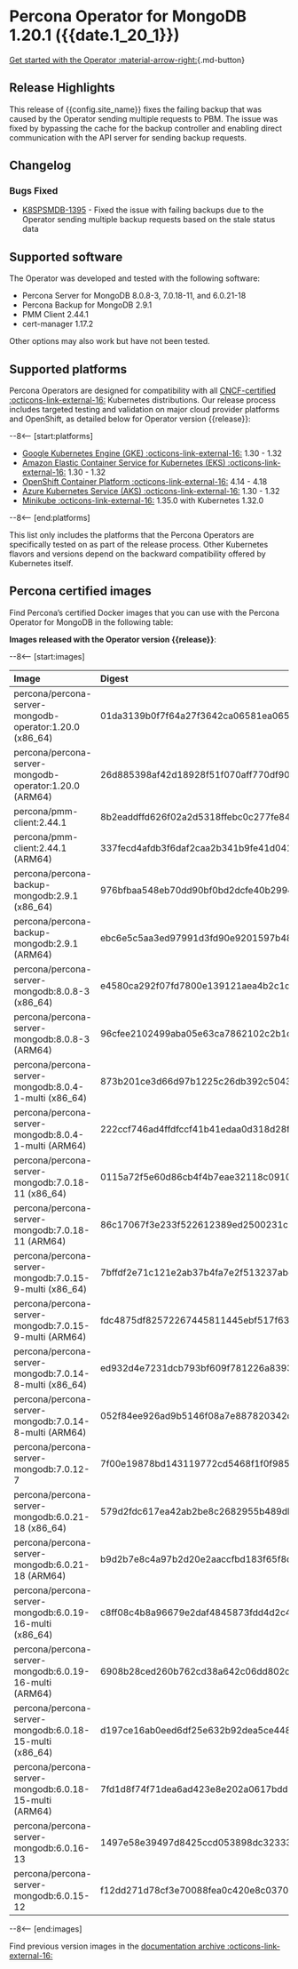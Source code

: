 # Percona Operator for MongoDB 1.20.1 ({{date.1_20_1}})

[Get started with the Operator :material-arrow-right:](../quickstart.md){.md-button}


## Release Highlights

This release of {{config.site_name}} fixes the failing backup that was caused by the Operator sending multiple requests to PBM. The issue was fixed by bypassing the cache for the backup controller and enabling direct communication with the API server for sending backup requests.

## Changelog

### Bugs Fixed

* [K8SPSMDB-1395](https://perconadev.atlassian.net/browse/K8SPSMDB-1395) - Fixed the issue with failing backups due to the Operator sending multiple backup requests based on the stale status data

## Supported software

The Operator was developed and tested with the following software:


* Percona Server for MongoDB 8.0.8-3, 7.0.18-11, and 6.0.21-18
* Percona Backup for MongoDB 2.9.1
* PMM Client 2.44.1
* cert-manager 1.17.2

Other options may also work but have not been tested. 


## Supported platforms

Percona Operators are designed for compatibility with all [CNCF-certified :octicons-link-external-16:](https://www.cncf.io/training/certification/software-conformance/) Kubernetes distributions. Our release process includes targeted testing and validation on major cloud provider platforms and OpenShift, as detailed below for Operator version {{release}}:

--8<-- [start:platforms]

* [Google Kubernetes Engine (GKE) :octicons-link-external-16:](https://cloud.google.com/kubernetes-engine) 1.30 - 1.32
* [Amazon Elastic Container Service for Kubernetes (EKS) :octicons-link-external-16:](https://aws.amazon.com) 1.30 - 1.32
* [OpenShift Container Platform :octicons-link-external-16:](https://www.redhat.com/en/technologies/cloud-computing/openshift) 4.14 - 4.18
* [Azure Kubernetes Service (AKS) :octicons-link-external-16:](https://azure.microsoft.com/en-us/services/kubernetes-service/) 1.30 - 1.32
* [Minikube :octicons-link-external-16:](https://github.com/kubernetes/minikube) 1.35.0 with Kubernetes 1.32.0

--8<-- [end:platforms]

This list only includes the platforms that the Percona Operators are specifically tested on as part of the release process. Other Kubernetes flavors and versions depend on the backward compatibility offered by Kubernetes itself.

## Percona certified images

Find Percona’s certified Docker images that you can use with the Percona Operator for MongoDB in the following table:

**Images released with the Operator version {{release}}**:

--8<-- [start:images]

| Image                                                  | Digest                                                           |
|:-------------------------------------------------------|:-----------------------------------------------------------------|
| percona/percona-server-mongodb-operator:1.20.0 (x86_64)| 01da3139b0f7f64a27f3642ca06581ea065a02891b13ce2375d61471011d6dd4 |
| percona/percona-server-mongodb-operator:1.20.0 (ARM64) | 26d885398af42d18928f51f070aff770df900eb5ddf46e3e0bc2570720089bb1 |
| percona/pmm-client:2.44.1                              | 8b2eaddffd626f02a2d5318ffebc0c277fe8457da6083b8cfcada9b6e6168616 |
| percona/pmm-client:2.44.1 (ARM64)                      | 337fecd4afdb3f6daf2caa2b341b9fe41d0418a0e4ec76980c7f29be9d08b5ea |
| percona/percona-backup-mongodb:2.9.1 (x86_64)          | 976bfbaa548eb70dd90bf0bd2dcfe40b2994d749ef644af3a0590f4856e4d7e2 |
| percona/percona-backup-mongodb:2.9.1 (ARM64)           | ebc6e5c5aa3ed97991d3fd90e9201597b485ddc0eae8d7ee4311ecb785c03bf0 |
| percona/percona-server-mongodb:8.0.8-3 (x86_64)        | e4580ca292f07fd7800e139121aea4b2c1dfa6aa34f3657d25a861883fd3de41 |
| percona/percona-server-mongodb:8.0.8-3 (ARM64)         | 96cfee2102499aba05e63ca7862102c2b1da1cf9f4eea0cbea3793a07c183925 |
| percona/percona-server-mongodb:8.0.4-1-multi (x86_64)  | 873b201ce3d66d97b1225c26db392c5043a73cc19ee8db6f2dc1b8efd4783bcf |
| percona/percona-server-mongodb:8.0.4-1-multi (ARM64)   | 222ccf746ad4ffdfccf41b41edaa0d318d28f663e13c9629f8dad5a5078434e5 |
| percona/percona-server-mongodb:7.0.18-11 (x86_64)      | 0115a72f5e60d86cb4f4b7eae32118c0910e8c96831e013de12798a1771c4c91 |
| percona/percona-server-mongodb:7.0.18-11 (ARM64)       | 86c17067f3e233f522612389ed2500231cbb22ce93524c476b9aa8d464d06f0b |
| percona/percona-server-mongodb:7.0.15-9-multi (x86_64) | 7bffdf2e71c121e2ab37b4fa7e2f513237abdd65266da384bf8197cee1316917 |
| percona/percona-server-mongodb:7.0.15-9-multi (ARM64)  | fdc4875df82572267445811445ebf517f63e509be54d1a2599fe58e1c525e1d8 |
| percona/percona-server-mongodb:7.0.14-8-multi (x86_64) | ed932d4e7231dcb793bf609f781226a8393aa8958b103339f4a503a8f70ed17e |
| percona/percona-server-mongodb:7.0.14-8-multi (ARM64)  | 052f84ee926ad9b5146f08a7e887820342d65b757a284c2f0ea8e937bb51cd7b |
| percona/percona-server-mongodb:7.0.12-7                | 7f00e19878bd143119772cd5468f1f0f9857dfcd2ae2f814d52ef3fa7cff6899 |
| percona/percona-server-mongodb:6.0.21-18 (x86_64)      | 579d2fdc617ea42ab2be8c2682955b489dbf49ab19771b7a5d9c77da4dd323e7 |
| percona/percona-server-mongodb:6.0.21-18 (ARM64)       | b9d2b7e8c4a97b2d20e2aaccfbd183f65f8ccd9f2ea13939515e18e02bc64871 |
| percona/percona-server-mongodb:6.0.19-16-multi (x86_64)| c8ff08c4b8a96679e2daf4845873fdd4d2c48646b84db19f0c5fe02e8f3808b4 |
| percona/percona-server-mongodb:6.0.19-16-multi (ARM64) | 6908b28ced260b762cd38a642c06dd802cbef0a43ab5f22afe7b583b234ebcec |
| percona/percona-server-mongodb:6.0.18-15-multi (x86_64)| d197ce16ab0eed6df25e632b92dea5ce448e549e02028f39b78f5730c2ffef36 |
| percona/percona-server-mongodb:6.0.18-15-multi (ARM64) | 7fd1d8f74f71dea6ad423e8e202a0617bdd1e8783f2b5cb071b5281685ce0adf |
| percona/percona-server-mongodb:6.0.16-13               | 1497e58e39497d8425ccd053898dc323338d6eb3f0e3c4c223f9d5a468da7931 |
| percona/percona-server-mongodb:6.0.15-12               | f12dd271d78cf3e70088fea0c420e8c03703457d8a5959b645053546bff94dea |


--8<-- [end:images]

Find previous version images in the [documentation archive :octicons-link-external-16:](https://docs.percona.com/legacy-documentation/)

